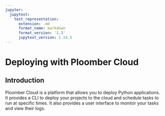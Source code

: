 ```yaml
---
jupyter:
  jupytext:
    text_representation:
      extension: .md
      format_name: markdown
      format_version: '1.3'
      jupytext_version: 1.14.5
---
```


# Deploying with Ploomber Cloud

## Introduction

Ploomber Cloud is a platform that allows you to deploy Python applications. It provides a CLI to deploy your projects to the cloud and schedule tasks to run at specific times. It also provides a user interface to monitor your tasks and view their logs.


